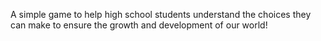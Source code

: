 A simple game to help high school students understand the choices they can make to ensure the growth and development of our world!